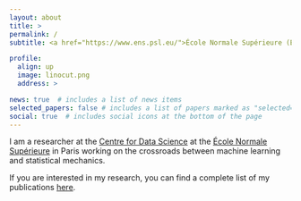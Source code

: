 ```yaml
---
layout: about
title: >
permalink: /
subtitle: <a href="https://www.ens.psl.eu/">École Normale Supérieure (ENS)</a>, Departement d'Informatique.

profile:
  align: up
  image: linocut.png
  address: >

news: true  # includes a list of news items
selected_papers: false # includes a list of papers marked as "selected={true}"
social: true  # includes social icons at the bottom of the page
---
```


I am a researcher at the [Centre for Data Science](https://csd.ens.psl.eu/) at the [École Normale Supérieure](https://www.ens.psl.eu/) in Paris working on the crossroads between machine learning and statistical mechanics.

If you are interested in my research, you can find a complete list of my publications [here](./publications/).
